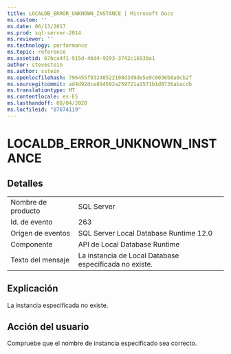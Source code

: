 ```yaml
---
title: LOCALDB_ERROR_UNKNOWN_INSTANCE | Microsoft Docs
ms.custom: ''
ms.date: 06/13/2017
ms.prod: sql-server-2014
ms.reviewer: ''
ms.technology: performance
ms.topic: reference
ms.assetid: 67bca4f1-915d-46d4-9293-3742c16930a1
author: stevestein
ms.author: sstein
ms.openlocfilehash: 796455f93248522108d349de5e9c0036b8a0cb2f
ms.sourcegitcommit: ad4d92dce894592a259721a1571b1d8736abacdb
ms.translationtype: MT
ms.contentlocale: es-ES
ms.lasthandoff: 08/04/2020
ms.locfileid: "87674119"
---
```

# <a name="localdb_error_unknown_instance"></a>LOCALDB_ERROR_UNKNOWN_INSTANCE
    
## <a name="details"></a>Detalles  
  
|||  
|-|-|  
|Nombre de producto|SQL Server|  
|Id. de evento|263|  
|Origen de eventos|SQL Server Local Database Runtime 12.0|  
|Componente|API de Local Database Runtime|  
|Texto del mensaje|La instancia de Local Database especificada no existe.|  
  
## <a name="explanation"></a>Explicación  
 La instancia especificada no existe.  
  
## <a name="user-action"></a>Acción del usuario  
 Compruebe que el nombre de instancia especificado sea correcto.  
  
  
